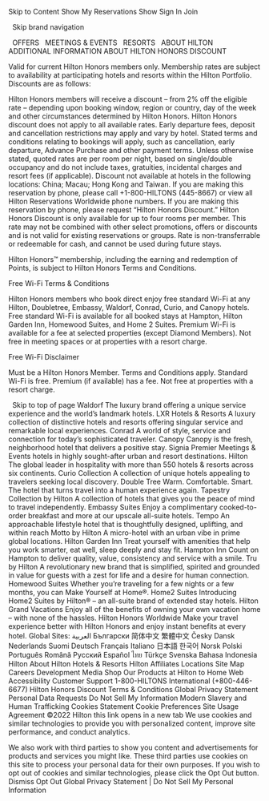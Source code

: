 Skip to Content
Show
My Reservations
Show
Sign In
Join

 
Skip brand navigation

 
OFFERS
 
MEETINGS & EVENTS
 
RESORTS
 
ABOUT HILTON
 
ADDITIONAL INFORMATION ABOUT HILTON HONORS DISCOUNT

Valid for current Hilton Honors members only. Membership rates are subject to availability at participating hotels and resorts within the Hilton Portfolio. Discounts are as follows:

Hilton Honors members will receive a discount – from 2% off the eligible rate – depending upon booking window, region or country, day of the week and other circumstances determined by Hilton Honors. Hilton Honors discount does not apply to all available rates. Early departure fees, deposit and cancellation restrictions may apply and vary by hotel.
Stated terms and conditions relating to bookings will apply, such as cancellation, early departure, Advance Purchase and other payment terms.
Unless otherwise stated, quoted rates are per room per night, based on single/double occupancy and do not include taxes, gratuities, incidental charges and resort fees (if applicable). Discount not available at hotels in the following locations: China; Macau; Hong Kong and Taiwan. If you are making this reservation by phone, please call +1-800-HILTONS (445-8667) or view all Hilton Reservations Worldwide phone numbers. If you are making this reservation by phone, please request “Hilton Honors Discount.” Hilton Honors Discount is only available for up to four rooms per member.
This rate may not be combined with other select promotions, offers or discounts and is not valid for existing reservations or groups. Rate is non-transferrable or redeemable for cash, and cannot be used during future stays.

Hilton Honors™ membership, including the earning and redemption of Points, is subject to Hilton Honors Terms and Conditions.

Free Wi-Fi Terms & Conditions

Hilton Honors members who book direct enjoy free standard Wi-Fi at any Hilton, Doubletree, Embassy, Waldorf, Conrad, Curio, and Canopy hotels. Free standard Wi-Fi is available for all booked stays at Hampton, Hilton Garden Inn, Homewood Suites, and Home 2 Suites. Premium Wi-Fi is available for a fee at selected properties (except Diamond Members). Not free in meeting spaces or at properties with a resort charge.

Free Wi-Fi Disclaimer

Must be a Hilton Honors Member. Terms and Conditions apply. Standard Wi-Fi is free. Premium (if available) has a fee. Not free at properties with a resort charge.

 
Skip to top of page
Waldorf
The luxury brand offering a unique service experience and the world’s landmark hotels.
LXR Hotels & Resorts
A luxury collection of distinctive hotels and resorts offering singular service and remarkable local experiences.
Conrad
A world of style, service and connection for today’s sophisticated traveler.
Canopy
Canopy is the fresh, neighborhood hotel that delivers a positive stay.
Signia
Premier Meetings & Events hotels in highly sought-after urban and resort destinations.
Hilton
The global leader in hospitality with more than 550 hotels & resorts across six continents.
Curio Collection
A collection of unique hotels appealing to travelers seeking local discovery.
Double Tree
Warm. Comfortable. Smart. The hotel that turns travel into a human experience again.
Tapestry Collection by Hilton
A collection of hotels that gives you the peace of mind to travel independently.
Embassy Suites
Enjoy a complimentary cooked-to-order breakfast and more at our upscale all-suite hotels.
Tempo
An approachable lifestyle hotel that is thoughtfully designed, uplifting, and within reach
Motto by Hilton
A micro-hotel with an urban vibe in prime global locations.
Hilton Garden Inn
Treat yourself with amenities that help you work smarter, eat well, sleep deeply and stay fit.
Hampton Inn
Count on Hampton to deliver quality, value, consistency and service with a smile.
Tru by Hilton
A revolutionary new brand that is simplified, spirited and grounded in value for guests with a zest for life and a desire for human connection.
Homewood Suites
Whether you’re traveling for a few nights or a few months, you can Make Yourself at Home®.
Home2 Suites
Introducing Home2 Suites by Hilton® – an all-suite brand of extended stay hotels.
Hilton Grand Vacations
Enjoy all of the benefits of owning your own vacation home – with none of the hassles.
Hilton Honors Worldwide
Make your travel experience better with Hilton Honors and enjoy instant benefits at every hotel.
Global Sites:
العربية
Български
简体中文
繁體中文
Česky
Dansk
Nederlands
Suomi
Deutsch
Français
Italiano
日本語
한국어
Norsk
Polski
Português
Română
Pусский
Español
ไทย
Türkçe
Svenska
Bahasa Indonesia
Hilton
About Hilton Hotels & Resorts
Hilton Affiliates
Locations
Site Map
Careers
Development
Media
Shop Our Products at Hilton to Home
Web Accessibility
Customer Support
1-800-HILTONS
International (+800-446-6677)
Hilton Honors Discount Terms & Conditions
Global Privacy Statement
Personal Data Requests
Do Not Sell My Information
Modern Slavery and Human Trafficking
Cookies Statement
Cookie Preferences
Site Usage Agreement
©2022 Hilton
this link opens in a new tab
We use cookies and similar technologies to provide you with personalized content, improve site performance, and conduct analytics.

We also work with third parties to show you content and advertisements for products and services you might like. These third parties use cookies on this site to process your personal data for their own purposes. If you wish to opt out of cookies and similar technologies, please click the Opt Out button.
Dismiss Opt Out
Global Privacy Statement | Do Not Sell My Personal Information